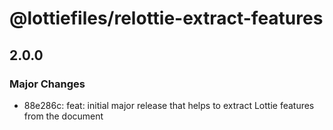 # @lottiefiles/relottie-extract-features

## 2.0.0

### Major Changes

- 88e286c: feat: initial major release that helps to extract Lottie features from the document
